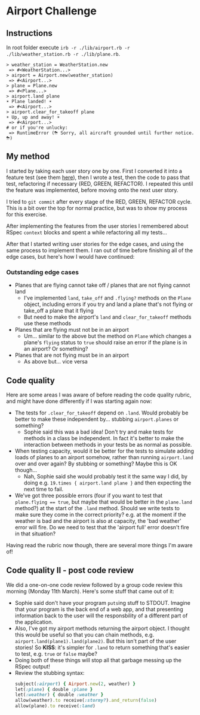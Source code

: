 # Airport Challenge

## Instructions

In root folder execute `irb -r ./lib/airport.rb -r ./lib/weather_station.rb -r ./lib/plane.rb`.

```
> weather_station = WeatherStation.new
 => #<WeatherStation...>
> airport = Airport.new(weather_station)
 => #<Airport...>
> plane = Plane.new
 => #<Plane...>
> airport.land plane
☀️ Plane landed! ☀️
 => #<Airport...>
> airport.clear_for_takeoff plane
☀️ Up, up and away! ☀️
 => #<Airport...>
# or if you're unlucky:
 => RuntimeError (⛈ Sorry, all aircraft grounded until further notice. ⛈)
```

## My method

I started by taking each user story one by one. First I converted it into a feature test (see them [here](notes.md)), then I wrote a test, then the code to pass that test, refactoring if necessary (RED, GREEN, REFACTOR). I repeated this until the feature was implemented, before moving onto the next user story.

I tried to `git commit` after every stage of the RED, GREEN, REFACTOR cycle. This is a bit over the top for normal practice, but was to show my process for this exercise.

After implementing the features from the user stories I remembered about RSpec `context` blocks and spent a while refactoring all my tests...

After that I started writing user stories for the edge cases, and using the same process to implement them. I ran out of time before finishing all of the edge cases, but here's how I would have continued:

### Outstanding edge cases

- Planes that are flying cannot take off / planes that are not flying cannot land
  - I've implemented `land`, `take_off` and `.flying?` methods on the `Plane` object, including errors if you try and land a plane that's not flying or take_off a plane that it flying
  - But need to make the airport's `land` and `clear_for_takeoff` methods use these methods
- Planes that are flying must not be in an airport
  - Um... similar to the above but the method on `Plane` which changes a plane's `flying` status to `true` should raise an error if the plane is in an airport? Or something?
- Planes that are not flying must be in an airport
  - As above but... vice versa

## Code quality

Here are some areas I was aware of before reading the code quality rubric, and might have done differently if I was starting again now:

- The tests for `.clear_for_takeoff` depend on `.land`. Would probably be better to  make these independent by... stubbing `airport.planes` or something?
  - Sophie said this was a bad idea! Don't try and make tests for methods in a class be independent. In fact it's better to make the interaction between methods in your tests be as normal as possible.
- When testing capacity, would it be better for the tests to simulate adding loads of planes to an airport somehow, rather than running `airport.land` over and over again? By stubbing or something? Maybe this is OK though...
  - Nah, Sophie said she would probably test it the same way I did, by doing e.g. `19.times { airport.land plane }` and then expecting the next time to fail.
- We've got three possible errors (four if you want to test that `plane.flying == true`, but maybe that would be better in the `plane.land` method?) at the start of the `.land` method. Should we write tests to make sure they come in the correct priority? e.g. at the moment if the weather is bad and the airport is also at capacity, the 'bad weather' error will fire. Do we need to test that the 'airport full' error doesn't fire in that situation?

Having read the rubric now though, there are several more things I'm aware of!

## Code quality II - post code review

We did a one-on-one code review followed by a group code review this morning (Monday 11th March). Here's some stuff that came out of it:

- Sophie said don't have your program `puts`ing stuff to STDOUT. Imagine that your program is the back end of a web app, and that presenting information back to the user will the responsbility of a different part of the application.
- Also, I've got my airport methods returning the airport object. I thought this would be useful so that you can chain methods, e.g. `airport.land(plane1).land(plane2)`. But this isn't part of the user stories! So **KISS**: it's simpler for `.land` to return something that's easier to test, e.g. `true` or `false` maybe?
- Doing both of these things will stop all that garbage messing up the RSpec output!
- Review the stubbing syntax:
  ```ruby
  subject(:airport) { Airport.new(2, weather) }
  let(:plane) { double :plane }
  let(:weather) { double :weather }
  allow(weather).to receive(:stormy?).and_return(false)
  allow(plane).to receive(:land)
  ```